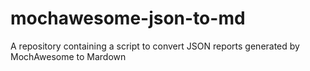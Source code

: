 # mochawesome-json-to-md
A repository containing a script to convert JSON reports generated by MochAwesome to Mardown
